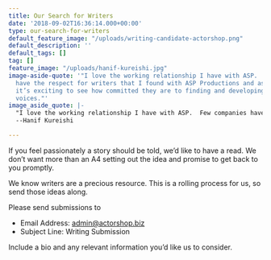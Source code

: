 ```yaml
---
title: Our Search for Writers
date: '2018-09-02T16:36:14.000+00:00'
type: our-search-for-writers
default_feature_image: "/uploads/writing-candidate-actorshop.png"
default_description: ''
default_tags: []
tag: []
feature_image: "/uploads/hanif-kureishi.jpg"
image-aside-quote: '"I love the working relationship I have with ASP.  Few companies
  have the respect for writers that I found with ASP Productions and as a writer myself
  it’s exciting to see how committed they are to finding and developing authentic
  voices."'
image_aside_quote: |-
  "I love the working relationship I have with ASP.  Few companies have the respect for writers that I found with ASP Productions and as a writer myself it’s exciting to see how committed they are to finding and developing authentic voices."
  --Hanif Kureishi

---
```

If you feel passionately a story should be told, we’d like to have a read. We don’t want more than an A4 setting out the idea and promise to get back to you promptly. 

We know writers are a precious resource. This is a rolling process for us, so send those ideas along.

Please send submissions to

* Email Address:  admin@actorshop.biz 
* Subject Line: Writing Submission

Include a bio and any relevant information you’d like us to consider.